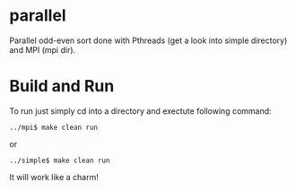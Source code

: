 # parallel
Parallel odd-even sort done with Pthreads (get a look into simple directory) and MPI (mpi dir).

# Build and Run
To run just simply cd into a directory and exectute following command:


`../mpi$ make clean run`

or

`../simple$ make clean run`

It will work like a charm!

